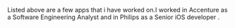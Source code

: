 Listed above are a few apps that i have worked on.I worked in Accenture as a Software Engineering Analyst and in Philips as a Senior iOS developer .
